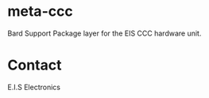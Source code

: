 # meta-ccc

Bard Support Package layer for the EIS CCC hardware unit.


# Contact

E.I.S Electronics

